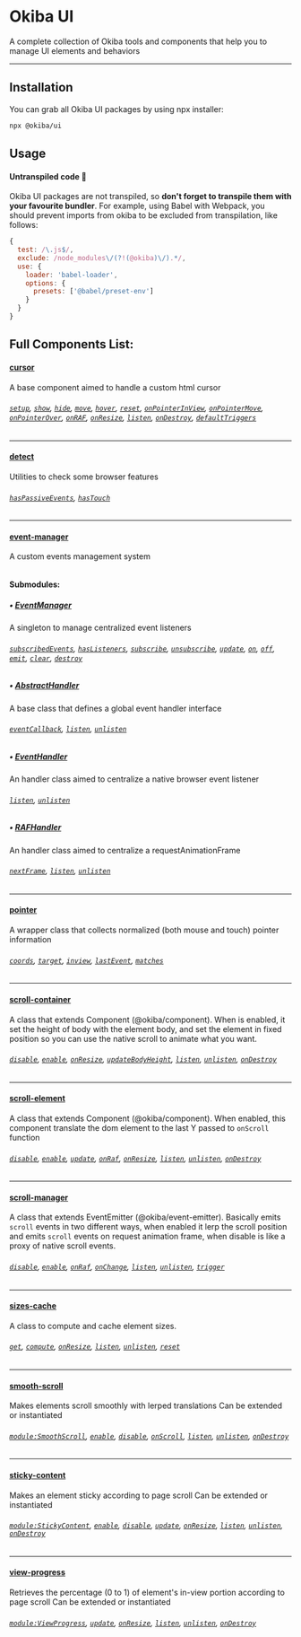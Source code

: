 # Okiba UI

A complete collection of Okiba tools and components that help you to manage UI elements and behaviors
______

## Installation

You can grab all Okiba UI packages by using npx installer:
```bash
npx @okiba/ui
```

## Usage

#### Untranspiled code 🛑
Okiba UI packages are not transpiled, so __don't forget to transpile them with your favourite bundler__.
For example, using Babel with Webpack, you should prevent imports from okiba to be excluded from transpilation, like follows:
```javascript
{
  test: /\.js$/,
  exclude: /node_modules\/(?!(@okiba)\/).*/,
  use: {
    loader: 'babel-loader',
    options: {
      presets: ['@babel/preset-env']
    }
  }
}
```

## Full Components List:


#### [cursor](https://github.com/okiba-gang/okiba-ui/tree/master/packages/cursor)
A base component aimed to handle a custom html cursor
###### [`setup`](https://github.com/okiba-gang/okiba-ui/tree/master/packages/cursor#setup), [`show`](https://github.com/okiba-gang/okiba-ui/tree/master/packages/cursor#show), [`hide`](https://github.com/okiba-gang/okiba-ui/tree/master/packages/cursor#hide), [`move`](https://github.com/okiba-gang/okiba-ui/tree/master/packages/cursor#moveinertia), [`hover`](https://github.com/okiba-gang/okiba-ui/tree/master/packages/cursor#hovermatchedSelector), [`reset`](https://github.com/okiba-gang/okiba-ui/tree/master/packages/cursor#reset), [`onPointerInView`](https://github.com/okiba-gang/okiba-ui/tree/master/packages/cursor#onpointerinviewpayload), [`onPointerMove`](https://github.com/okiba-gang/okiba-ui/tree/master/packages/cursor#onpointermovepayload), [`onPointerOver`](https://github.com/okiba-gang/okiba-ui/tree/master/packages/cursor#onpointerovere), [`onRAF`](https://github.com/okiba-gang/okiba-ui/tree/master/packages/cursor#onraf), [`onResize`](https://github.com/okiba-gang/okiba-ui/tree/master/packages/cursor#onresize), [`listen`](https://github.com/okiba-gang/okiba-ui/tree/master/packages/cursor#listen), [`onDestroy`](https://github.com/okiba-gang/okiba-ui/tree/master/packages/cursor#ondestroy), [`defaultTriggers`](https://github.com/okiba-gang/okiba-ui/tree/master/packages/cursor#defaulttriggers)

---


#### [detect](https://github.com/okiba-gang/okiba-ui/tree/master/packages/detect)
Utilities to check some browser features
###### [`hasPassiveEvents`](https://github.com/okiba-gang/okiba-ui/tree/master/packages/detect#haspassiveevents), [`hasTouch`](https://github.com/okiba-gang/okiba-ui/tree/master/packages/detect#hastouch)

---










#### [event-manager](https://github.com/okiba-gang/okiba-ui/tree/master/packages/event-manager)
A custom events management system
###### 
#### Submodules:

##### • [EventManager](https://github.com/okiba-gang/okiba-ui/tree/master/packages/event-manager/lib/EventManager)
A singleton to manage centralized event listeners

###### [`subscribedEvents`](https://github.com/okiba-gang/okiba-ui/tree/master/packages/event-manager/lib/EventManager), [`hasListeners`](https://github.com/okiba-gang/okiba-ui/tree/master/packages/event-manager/lib/EventManager), [`subscribe`](https://github.com/okiba-gang/okiba-ui/tree/master/packages/event-manager/lib/EventManager), [`unsubscribe`](https://github.com/okiba-gang/okiba-ui/tree/master/packages/event-manager/lib/EventManager), [`update`](https://github.com/okiba-gang/okiba-ui/tree/master/packages/event-manager/lib/EventManager), [`on`](https://github.com/okiba-gang/okiba-ui/tree/master/packages/event-manager/lib/EventManager), [`off`](https://github.com/okiba-gang/okiba-ui/tree/master/packages/event-manager/lib/EventManager), [`emit`](https://github.com/okiba-gang/okiba-ui/tree/master/packages/event-manager/lib/EventManager), [`clear`](https://github.com/okiba-gang/okiba-ui/tree/master/packages/event-manager/lib/EventManager), [`destroy`](https://github.com/okiba-gang/okiba-ui/tree/master/packages/event-manager/lib/EventManager)


##### • [AbstractHandler](https://github.com/okiba-gang/okiba-ui/tree/master/packages/event-manager/lib/handlers/AbstractHandler)
A base class that defines a global event handler interface

###### [`eventCallback`](https://github.com/okiba-gang/okiba-ui/tree/master/packages/event-manager/lib/handlers/AbstractHandler), [`listen`](https://github.com/okiba-gang/okiba-ui/tree/master/packages/event-manager/lib/handlers/AbstractHandler), [`unlisten`](https://github.com/okiba-gang/okiba-ui/tree/master/packages/event-manager/lib/handlers/AbstractHandler)


##### • [EventHandler](https://github.com/okiba-gang/okiba-ui/tree/master/packages/event-manager/lib/handlers/EventHandler)
An handler class aimed to centralize a native browser event listener

###### [`listen`](https://github.com/okiba-gang/okiba-ui/tree/master/packages/event-manager/lib/handlers/EventHandler), [`unlisten`](https://github.com/okiba-gang/okiba-ui/tree/master/packages/event-manager/lib/handlers/EventHandler)


##### • [RAFHandler](https://github.com/okiba-gang/okiba-ui/tree/master/packages/event-manager/lib/handlers/RAFHandler)
An handler class aimed to centralize a requestAnimationFrame

###### [`nextFrame`](https://github.com/okiba-gang/okiba-ui/tree/master/packages/event-manager/lib/handlers/RAFHandler), [`listen`](https://github.com/okiba-gang/okiba-ui/tree/master/packages/event-manager/lib/handlers/RAFHandler), [`unlisten`](https://github.com/okiba-gang/okiba-ui/tree/master/packages/event-manager/lib/handlers/RAFHandler)



---


#### [pointer](https://github.com/okiba-gang/okiba-ui/tree/master/packages/pointer)
A wrapper class that collects normalized (both mouse and touch) pointer information
###### [`coords`](https://github.com/okiba-gang/okiba-ui/tree/master/packages/pointer#coords), [`target`](https://github.com/okiba-gang/okiba-ui/tree/master/packages/pointer#target), [`inview`](https://github.com/okiba-gang/okiba-ui/tree/master/packages/pointer#inview), [`lastEvent`](https://github.com/okiba-gang/okiba-ui/tree/master/packages/pointer#lastevent), [`matches`](https://github.com/okiba-gang/okiba-ui/tree/master/packages/pointer#matchesselectors-testAncestors)

---


#### [scroll-container](https://github.com/okiba-gang/okiba-ui/tree/master/packages/scroll-container)
A class that extends Component (@okiba/component). When is enabled, it set the height of body with the element body, and set the element in fixed position so you can use the native scroll to animate what you want.
###### [`disable`](https://github.com/okiba-gang/okiba-ui/tree/master/packages/scroll-container#disable), [`enable`](https://github.com/okiba-gang/okiba-ui/tree/master/packages/scroll-container#enable), [`onResize`](https://github.com/okiba-gang/okiba-ui/tree/master/packages/scroll-container#onresize), [`updateBodyHeight`](https://github.com/okiba-gang/okiba-ui/tree/master/packages/scroll-container#updatebodyheight), [`listen`](https://github.com/okiba-gang/okiba-ui/tree/master/packages/scroll-container#listen), [`unlisten`](https://github.com/okiba-gang/okiba-ui/tree/master/packages/scroll-container#unlisten), [`onDestroy`](https://github.com/okiba-gang/okiba-ui/tree/master/packages/scroll-container#ondestroy)

---


#### [scroll-element](https://github.com/okiba-gang/okiba-ui/tree/master/packages/scroll-element)
A class that extends Component (@okiba/component). When enabled, this component translate the dom element to the last Y passed to `onScroll` function
###### [`disable`](https://github.com/okiba-gang/okiba-ui/tree/master/packages/scroll-element#disable), [`enable`](https://github.com/okiba-gang/okiba-ui/tree/master/packages/scroll-element#enable), [`update`](https://github.com/okiba-gang/okiba-ui/tree/master/packages/scroll-element#updateargs-y), [`onRaf`](https://github.com/okiba-gang/okiba-ui/tree/master/packages/scroll-element#onraf), [`onResize`](https://github.com/okiba-gang/okiba-ui/tree/master/packages/scroll-element#onresize), [`listen`](https://github.com/okiba-gang/okiba-ui/tree/master/packages/scroll-element#listen), [`unlisten`](https://github.com/okiba-gang/okiba-ui/tree/master/packages/scroll-element#unlisten), [`onDestroy`](https://github.com/okiba-gang/okiba-ui/tree/master/packages/scroll-element#ondestroy)

---


#### [scroll-manager](https://github.com/okiba-gang/okiba-ui/tree/master/packages/scroll-manager)
A class that extends EventEmitter (@okiba/event-emitter). Basically emits `scroll` events in two different ways, when enabled it lerp the scroll position and emits `scroll` events on request animation frame, when disable is like a proxy of native scroll events.
###### [`disable`](https://github.com/okiba-gang/okiba-ui/tree/master/packages/scroll-manager#disable), [`enable`](https://github.com/okiba-gang/okiba-ui/tree/master/packages/scroll-manager#enable), [`onRaf`](https://github.com/okiba-gang/okiba-ui/tree/master/packages/scroll-manager#onraf), [`onChange`](https://github.com/okiba-gang/okiba-ui/tree/master/packages/scroll-manager#onchange), [`listen`](https://github.com/okiba-gang/okiba-ui/tree/master/packages/scroll-manager#listen), [`unlisten`](https://github.com/okiba-gang/okiba-ui/tree/master/packages/scroll-manager#unlisten), [`trigger`](https://github.com/okiba-gang/okiba-ui/tree/master/packages/scroll-manager#trigger)

---


#### [sizes-cache](https://github.com/okiba-gang/okiba-ui/tree/master/packages/sizes-cache)
A class to compute and cache element sizes.
###### [`get`](https://github.com/okiba-gang/okiba-ui/tree/master/packages/sizes-cache#getel), [`compute`](https://github.com/okiba-gang/okiba-ui/tree/master/packages/sizes-cache#computeel), [`onResize`](https://github.com/okiba-gang/okiba-ui/tree/master/packages/sizes-cache#onresize), [`listen`](https://github.com/okiba-gang/okiba-ui/tree/master/packages/sizes-cache#listen), [`unlisten`](https://github.com/okiba-gang/okiba-ui/tree/master/packages/sizes-cache#unlisten), [`reset`](https://github.com/okiba-gang/okiba-ui/tree/master/packages/sizes-cache#reset)

---


#### [smooth-scroll](https://github.com/okiba-gang/okiba-ui/tree/master/packages/smooth-scroll)
Makes elements scroll smoothly with lerped translations
Can be extended or instantiated
###### [`module:SmoothScroll`](https://github.com/okiba-gang/okiba-ui/tree/master/packages/smooth-scroll#module:smoothscrollargs-args.el-args.options-args.options.elements-args.options.enabled), [`enable`](https://github.com/okiba-gang/okiba-ui/tree/master/packages/smooth-scroll#enable), [`disable`](https://github.com/okiba-gang/okiba-ui/tree/master/packages/smooth-scroll#disable), [`onScroll`](https://github.com/okiba-gang/okiba-ui/tree/master/packages/smooth-scroll#onscrolldata), [`listen`](https://github.com/okiba-gang/okiba-ui/tree/master/packages/smooth-scroll#listen), [`unlisten`](https://github.com/okiba-gang/okiba-ui/tree/master/packages/smooth-scroll#unlisten), [`onDestroy`](https://github.com/okiba-gang/okiba-ui/tree/master/packages/smooth-scroll#ondestroy)

---


#### [sticky-content](https://github.com/okiba-gang/okiba-ui/tree/master/packages/sticky-content)
Makes an element sticky according to page scroll
Can be extended or instantiated
###### [`module:StickyContent`](https://github.com/okiba-gang/okiba-ui/tree/master/packages/sticky-content#module:stickycontentargs-args.el-args.options-args.options.targetSelector-args.options.overflow-args.options.thresholdTop), [`enable`](https://github.com/okiba-gang/okiba-ui/tree/master/packages/sticky-content#enable), [`disable`](https://github.com/okiba-gang/okiba-ui/tree/master/packages/sticky-content#disable), [`update`](https://github.com/okiba-gang/okiba-ui/tree/master/packages/sticky-content#updateargs-args.y), [`onResize`](https://github.com/okiba-gang/okiba-ui/tree/master/packages/sticky-content#onresize), [`listen`](https://github.com/okiba-gang/okiba-ui/tree/master/packages/sticky-content#listen), [`unlisten`](https://github.com/okiba-gang/okiba-ui/tree/master/packages/sticky-content#unlisten), [`onDestroy`](https://github.com/okiba-gang/okiba-ui/tree/master/packages/sticky-content#ondestroy)

---


#### [view-progress](https://github.com/okiba-gang/okiba-ui/tree/master/packages/view-progress)
Retrieves the percentage (0 to 1) of element's in-view portion according to page scroll
Can be extended or instantiated
###### [`module:ViewProgress`](https://github.com/okiba-gang/okiba-ui/tree/master/packages/view-progress#module:viewprogressargs-args.el-args.options-args.options.overflow-args.options.thresholdTop-args.options.thresholdBottom), [`update`](https://github.com/okiba-gang/okiba-ui/tree/master/packages/view-progress#updateargs-args.y), [`onResize`](https://github.com/okiba-gang/okiba-ui/tree/master/packages/view-progress#onresize), [`listen`](https://github.com/okiba-gang/okiba-ui/tree/master/packages/view-progress#listen), [`unlisten`](https://github.com/okiba-gang/okiba-ui/tree/master/packages/view-progress#unlisten), [`onDestroy`](https://github.com/okiba-gang/okiba-ui/tree/master/packages/view-progress#ondestroy)





